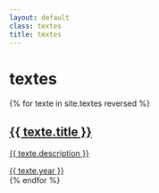 ```yaml
---
layout: default
class: textes
title: textes
---
```


# textes

<div class="textes-list">
{% for texte in site.textes reversed %}
    <a href="{{ texte.url }}" class="no-underline">
        <div class="texte-elements">
            <h2 class="texte-title">
                {{ texte.title }}
            </h2>
            <p class="texte-preview">
                {{ texte.description }}
            </p>
        </div>
        <div class="texte-year">{{ texte.year }}</div>
    </a>
{% endfor %}
</div>